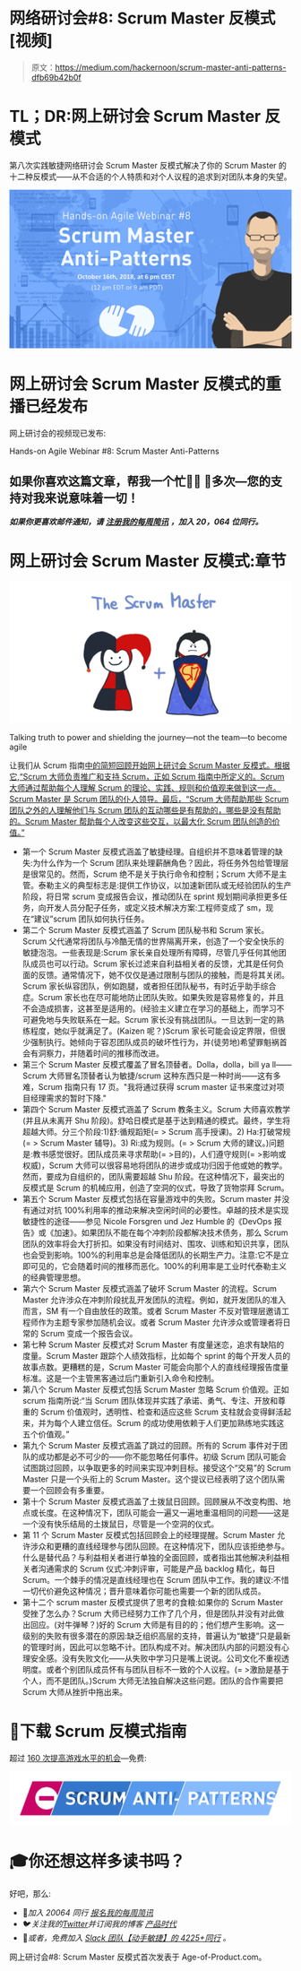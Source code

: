 # 网络研讨会#8: Scrum Master 反模式[视频]

> 原文：<https://medium.com/hackernoon/scrum-master-anti-patterns-dfb69b42b0f>

# TL；DR:网上研讨会 Scrum Master 反模式

第八次实践敏捷网络研讨会 Scrum Master 反模式解决了你的 Scrum Master 的十二种反模式——从不合适的个人特质和对个人议程的追求到对团队本身的失望。

![](img/e0b8c227ed535874b0764c3d1d99462a.png)

# 网上研讨会 Scrum Master 反模式的重播已经发布

网上研讨会的视频现已发布:

Hands-on Agile Webinar #8: Scrum Master Anti-Patterns

## 如果你喜欢这篇文章，帮我一个忙👏👏 👏多次—您的支持对我来说意味着一切！

***如果你更喜欢邮件通知，请*** [***注册我的每周简讯***](https://age-of-product.com/subscribe/?ref=Food4ThoughtMedium) ***，加入 20，064 位同行。***

# 网上研讨会 Scrum Master 反模式:章节

![](img/bddcec8ed9f654efadf3e44d70b9866c.png)

Talking truth to power and shielding the journey—not the team—to become agile

让我们从 Scrum 指南[中的简短回顾开始网上研讨会 Scrum Master 反模式。根据它,“Scrum 大师负责推广和支持 Scrum，正如 Scrum 指南中所定义的。Scrum 大师通过帮助每个人理解 Scrum 的理论、实践、规则和价值观来做到这一点。Scrum Master 是 Scrum 团队的仆人领导。最后，“Scrum 大师帮助那些 Scrum 团队之外的人理解他们与 Scrum 团队的互动哪些是有帮助的，哪些是没有帮助的。Scrum Master 帮助每个人改变这些交互，以最大化 Scrum 团队创造的价值。”](https://www.scrumguides.org/scrum-guide.html#team-sm)

*   第一个 Scrum Master 反模式涵盖了敏捷经理。自组织并不意味着管理的缺失:为什么作为一个 Scrum 团队来处理薪酬角色？因此，将任务外包给管理层是很常见的。然而，Scrum 绝不是关于执行命令和控制；Scrum 大师不是主管。泰勒主义的典型标志是:提供工作协议，以加速新团队或无经验团队的生产阶段，将日常 scrum 变成报告会议，推动团队在 sprint 规划期间承担更多任务，向开发人员分配子任务，或定义技术解决方案:工程师变成了 sm，现在“建议”scrum 团队如何执行任务。
*   第二个 Scrum Master 反模式涵盖了 Scrum 团队秘书和 Scrum 家长。Scrum 父代通常将团队与冷酷无情的世界隔离开来，创造了一个安全快乐的敏捷泡泡。一些表现是:Scrum 家长亲自处理所有障碍，尽管几乎任何其他团队成员也可以行动。Scrum 家长过滤来自利益相关者的反馈，尤其是任何负面的反馈。通常情况下，她不仅仅是通过限制与团队的接触，而是将其关闭。Scrum 家长纵容团队，例如跑腿，或者担任团队秘书，有时近乎助手综合症。Scrum 家长也在尽可能地防止团队失败。如果失败是容易修复的，并且不会造成损害，这甚至是适用的。(经验主义建立在学习的基础上，而学习不可避免地与失败联系在一起。Scrum 家长没有挑战团队。一旦达到一定的熟练程度，她似乎就满足了。(Kaizen 呢？)Scrum 家长可能会设定界限，但很少强制执行。她倾向于容忍团队成员的破坏性行为，并(徒劳地)希望罪魁祸首会有洞察力，并随着时间的推移而改进。
*   第三个 Scrum Master 反模式覆盖了冒名顶替者。Dolla，dolla，bill ya ll——Scrum 大师冒名顶替者认为敏捷/scrum 这种东西只是一种时尚——这有多难，Scrum 指南只有 17 页。"我将通过获得 scrum master 证书来度过对项目经理需求的暂时下降."
*   第四个 Scrum Master 反模式涵盖了 Scrum 教条主义。Scrum 大师喜欢教学(并且从未离开 Shu 阶段)。舒哈日模式是基于达到精通的模式。最终，学生将超越大师。分三个阶段:1)舒:循规蹈矩(= > Scrum 高手授课)。2) Ha:打破常规(= > Scrum Master 辅导)。3) Ri:成为规则。(= > Scrum 大师的建议。)问题是:教书感觉很好。团队成员来寻求帮助(= >目的)，人们遵守规则(= >影响或权威)，Scrum 大师可以很容易地将团队的进步或成功归因于他或她的教学。然而，要成为自组织的，团队需要超越 Shu 阶段。在这种情况下，最突出的反模式是 Scrum 的机械应用，创造了空洞的仪式，导致了货物崇拜 Scrum。
*   第五个 Scrum Master 反模式包括在容量游戏中的失败。Scrum master 并没有通过对抗 100%利用率的推动来解决空闲时间的必要性。卓越的技术是实现敏捷性的途径——参见 Nicole Forsgren und Jez Humble 的《DevOps 报告》或《加速》。如果团队不能在每个冲刺阶段都解决技术债务，那么 Scrum 团队的效率将会大打折扣。如果没有时间结对、围攻、训练和知识共享，团队也会受到影响。100%的利用率总是会降低团队的长期生产力。注意:它不是立即可见的，它会随着时间的推移而恶化。100%的利用率是工业时代泰勒主义的经典管理思想。
*   第六个 Scrum Master 反模式涵盖了破坏 Scrum Master 的流程。Scrum Master 允许涉众在冲刺阶段扰乱开发团队的流程。例如，就开发团队的准入而言，SM 有一个自由放任的政策。或者 Scrum Master 不反对管理层邀请工程师作为主题专家参加随机会议。或者 Scrum Master 允许涉众或管理者将日常的 Scrum 变成一个报告会议。
*   第七种 Scrum Master 反模式对 Scrum Master 有度量迷恋，追求有缺陷的度量。Scrum Master 跟踪个人绩效指标，比如每个 sprint 的每个开发人员的故事点数。更糟糕的是，Scrum Master 可能会向那个人的直线经理报告度量标准。这是一个主管黑客通过后门重新引入命令和控制。
*   第八个 Scrum Master 反模式包括 Scrum Master 忽略 Scrum 价值观。正如 scrum 指南所说:“当 Scrum 团队体现并实践了承诺、勇气、专注、开放和尊重的 Scrum 价值观时，透明性、检查和适应这些 Scrum 支柱就会变得鲜活起来，并为每个人建立信任。Scrum 的成功使用依赖于人们更加熟练地实践这五个价值观。”
*   第九个 Scrum Master 反模式涵盖了跳过的回顾。所有的 Scrum 事件对于团队的成功都是必不可少的——你不能忽略任何事件。初级 Scrum 团队可能会试图跳过回顾，以争取更多的时间来实现冲刺目标。接受这个“交易”的 Scrum Master 只是一个头衔上的 Scrum Master。这个提议已经表明了这个团队需要一个回顾会有多重要。
*   第十个 Scrum Master 反模式涵盖了土拨鼠日回顾。回顾展从不改变构图、地点或长度。在这种情况下，团队可能会一遍又一遍地重温相同的问题——这是一个没有快乐结局的土拨鼠日，尽管是一个空洞的仪式。
*   第 11 个 Scrum Master 反模式包括回顾会上的经理提醒。Scrum Master 允许涉众和更糟的直线经理参与团队回顾。在这种情况下，团队应该拒绝参与。什么是替代品？与利益相关者进行单独的全面回顾，或者指出其他解决利益相关者沟通需求的 Scrum 仪式:冲刺评审，可能是产品 backlog 精化，每日 Scrum。一个棘手的情况是直线经理也在 Scrum 团队中工作。我的建议:不惜一切代价避免这种情况；晋升意味着你可能也需要一个新的团队成员。
*   第十二个 scrum master 反模式提供了思考的食粮:如果你的 Scrum Master 受挫了怎么办？Scrum 大师已经努力工作了几个月，但是团队并没有对此做出回应。(对牛弹琴？)好的 Scrum 大师是有目的的；他们想产生影响。这一级别的失败有很多潜在的原因:缺乏组织高层的支持，普遍认为“敏捷”只是最新的管理时尚，因此可以忽略不计。团队构成不对。解决团队内部的问题没有心理安全感。没有失败文化——从失败中学习只是嘴上说说。公司文化不重视透明度。或者个别团队成员怀有与团队目标不一致的个人议程。(= >激励是基于个人，而不是团队。)Scrum 大师无法独自解决这些问题。团队的合作需要把 Scrum 大师从挫折中拖出来。

# 📖下载 Scrum 反模式指南

超过 [160 次提高游戏水平的机会](https://age-of-product.com/scrum-anti-patterns/)—免费:

[![](img/9acaf008c2baddb8608768c7638c0fea.png)](https://age-of-product.com/scrum-anti-patterns/)

# 🎓你还想这样多读书吗？

好吧，那么:

*   📰*加入 20064 同行* [*报名我的每周简讯*](https://age-of-product.com/subscribe/?ref=Food4ThoughtMedium)
*   🐦*关注我的*[*Twitter*](https://twitter.com/stefanw)*并订阅我的博客* [*产品时代*](https://age-of-product.com)
*   💬*或者，免费加入* [*Slack 团队【动手敏捷】的 4225+同行*](https://goo.gl/forms/XIsABn0fLn9O0hqg2) *。*

网上研讨会#8: Scrum Master 反模式首次发表于 Age-of-Product.com。